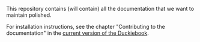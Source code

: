 
This repository contains (will contain) all the documentation
that we want to maintain polished.

For installation instructions, see the chapter "Contributing to the documentation"
in the [current version of the Duckiebook][duckiebook].

[duckiebook]: http://book.duckietown.org/master/duckiebook/index.html
